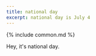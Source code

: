 ```yaml
---
title: national day
excerpt: national day is July 4
---
```


{% include common.md %}

Hey, it's national day.
